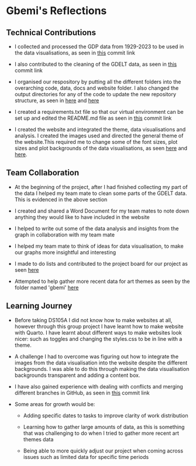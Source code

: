 # Gbemi's Reflections

## Technical Contributions

-   I collected and processed the GDP data from 1929-2023 to be used in the data visualisations, as seen in [this](https://github.com/lse-ds105/ds105a-2024-project-data_dazzlers/commit/2b7d65f0fef0fef7348389481766b7390f2a6bed) commit link

-   I also contributed to the cleaning of the GDELT data, as seen in [this](https://github.com/lse-ds105/ds105a-2024-project-data_dazzlers/commit/994270ae1d75c49d380aff49bac9fea7a2080472) commit link

-   I organised our respository by putting all the different folders into the overarching code, data, docs and website folder. I also changed the output directories for any of the code to update the new repository structure, as seen in [here](https://github.com/lse-ds105/ds105a-2024-project-data_dazzlers/commit/456afa3f5522438460f3196977d5888abe3e66ae) and [here](https://github.com/lse-ds105/ds105a-2024-project-data_dazzlers/commit/dceecc2cc317b5d4ecb069cf294d140b22a0a6b0)

-   I created a requirements.txt file so that our virtual environment can be set up and edited the README.md file as seen in [this](https://github.com/lse-ds105/ds105a-2024-project-data_dazzlers/commit/791828f45efe34b1ee92c6acc5b7d4b79f21d4b5) commit link

-   I created the website and integrated the theme, data visualisations and analysis. I created the images used and directed the general theme of the website.This required me to change some of the font sizes, plot sizes and plot backgrounds of the data visualisations, as seen [here](https://github.com/lse-ds105/ds105a-2024-project-data_dazzlers/commit/f54fed073f50cbaa9033cc3a49209d5f9b8d9f28) and [here](https://github.com/lse-ds105/ds105a-2024-project-data_dazzlers/commit/049a642bc6faabd6d2e36bdc0932abadb464a474).

## Team Collaboration

-   At the beginning of the project, after I had finished collecting my part of the data I helped my team mate to clean some parts of the GDELT data. This is evidenced in the above section

-   I created and shared a Word Document for my team mates to note down anything they would like to have included in the website

-   I helped to write out some of the data analysis and insights from the graph in collaboration with my team mate

-   I helped my team mate to think of ideas for data visualisation, to make our graphs more insightful and interesting

-   I made to do lists and contributed to the project board for our project as seen [here](https://github.com/lse-ds105/ds105a-2024-project-data_dazzlers/commit/90d049d569f39b2dd31373cbf3e9b923d59e3177)

-   Attempted to help gather more recent data for art themes as seen by the folder named 'gbemi' [here](https://github.com/lse-ds105/ds105a-2024-project-data_dazzlers/commit/83e0302a4194196b04872a0049a9647d6aad87bf)

## Learning Journey

-   Before taking DS105A I did not know how to make websites at all, however through this group project I have learnt how to make website with Quarto. I have learnt about different ways to make websites look nicer: such as toggles and changing the styles.css to be in line with a theme.

-   A challenge I had to overcome was figuring out how to integrate the images from the data visualisation into the website despite the different backgrounds. I was able to do this through making the data visualisation backgrounds transparent and adding a content box.

-   I have also gained experience with dealing with conflicts and merging different branches in GitHub, as seen in [this](https://github.com/lse-ds105/ds105a-2024-project-data_dazzlers/commit/bdf7b65a86174fefb328f17d673947a01c466a8c) commit link

-   Some areas for growth would be:

    -   Adding specific dates to tasks to improve clarity of work distribution

    -   Learning how to gather large amounts of data, as this is something that was challenging to do when I tried to gather more recent art themes data

    -   Being able to more quickly adjust our project when coming across issues such as limited data for specific time periods